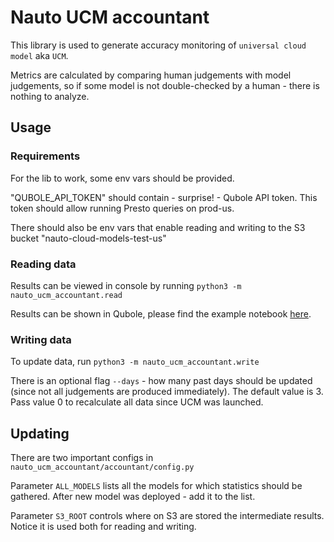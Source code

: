 # Nauto UCM accountant

This library is used to generate accuracy monitoring of `universal cloud model` aka `UCM`. 

Metrics are calculated by comparing human judgements with model judgements, so if some model is not double-checked by a human - there is nothing to analyze.

## Usage

### Requirements

For the lib to work, some env vars should be provided.

"QUBOLE_API_TOKEN" should contain - surprise! - Qubole API token. This token should allow running Presto queries on prod-us.

There should also be env vars that enable reading and writing to the S3 bucket "nauto-cloud-models-test-us"

### Reading data

Results can be viewed in console by running `python3 -m nauto_ucm_accountant.read`

Results can be shown in Qubole, please find the example notebook [here](https://us.qubole.com/users/sign_in#home?id=62066).

### Writing data

To update data, run `python3 -m nauto_ucm_accountant.write`

There is an optional flag `--days` - how many past days should be updated (since not all judgements are produced immediately).
The default value is 3.
Pass value 0 to recalculate all data since UCM was launched.

## Updating

There are two important configs in `nauto_ucm_accountant/accountant/config.py`

Parameter `ALL_MODELS` lists all the models for which statistics should be gathered. After new model was deployed - add it to the list.

Parameter `S3_ROOT` controls where on S3 are stored the intermediate results. Notice it is used both for reading and writing.
